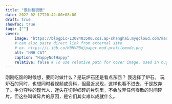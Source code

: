 ```yaml
---
title: "很快和很慢"
date: 2022-02-17T20:42:00+08:00
draft: true
showToc: true
tags: [""]
cover:
    image: "https://blogpic-1308403500.cos.ap-shanghai.myqcloud.com/markdown/20220127170032.png"
    # can also paste direct link from external site
    # ex. https://i.ibb.co/K0HVPBd/paper-mod-profilemode.png
    alt: "HNH CAT"
    caption: "HappyNotHappy"
    relative: false # To use relative path for cover image, used in hugo Page-bundles
---
```


刚刚吃饭的时候想，要同时做什么？是玩炉石还是看点东西？
我选择了炉石。
玩炉石的同时，也想同时看视频或资料，但最近发现，这样也看不进去，于是放弃了。争分夺秒的现代人，迷失在切得细碎的片刻里，不会放弃任何零散的时间碎片。但这些叫做碎片的原因，是它们其实难以成就什么。